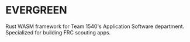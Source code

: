 # EVERGREEN
Rust WASM framework for Team 1540's Application Software department. Specialized for building FRC scouting apps.
